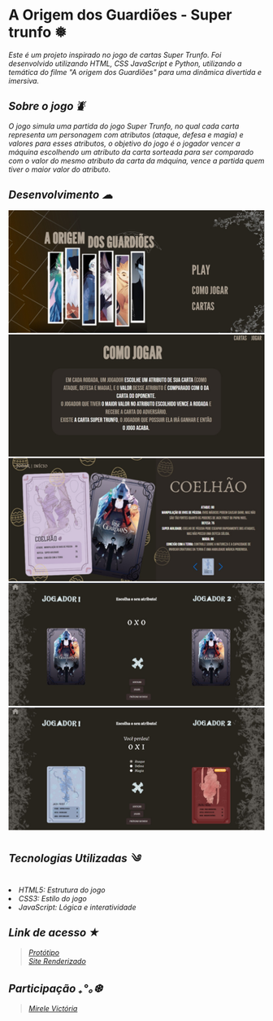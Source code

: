 # A Origem dos Guardiões - Super trunfo ❅

<i> Este é um projeto inspirado no jogo de cartas Super Trunfo. Foi desenvolvido utilizando HTML, CSS JavaScript e Python, utilizando a temática do filme "A origem dos Guardiões" para uma dinâmica divertida e imersiva. <i> 

## Sobre o jogo ⛇

<i> O jogo simula uma partida do jogo Super Trunfo, no qual cada carta representa um personagem com atributos (ataque, defesa e magia) e valores para esses atributos, o objetivo do jogo é o jogador vencer a máquina escolhendo um atributo da carta sorteada para ser comparado com o valor do mesmo atributo da carta da máquina, vence a partida quem tiver o maior valor do atributo. <i>

## Desenvolvimento ☁︎

![print inicio](/static/assets/printinicio.jpeg)
![print como jogar](/static/assets/comojogarprint.jpeg)
![print cartas](/static/assets/printcartas.jpeg)
![print jogo](/static/assets/printjogo.jpeg)
![print jogo dois](/static/assets/jogodois.jpeg)

## Tecnologias Utilizadas ༄

<li>HTML5: Estrutura do jogo
<li>CSS3: Estilo do jogo
<li>JavaScript: Lógica e interatividade

## Link de acesso ★

> [Protótipo](https://www.canva.com/design/DAGhuDA6MMU/eUqmcjDvvfys1TgOv3Yc3A/edit)  <br>
> [Site Renderizado](https://supertrunfo-wxip.onrender.com/)

## Participação ₊°｡❆

> [Mirele Victória](https://github.com/Mvictoria218)
